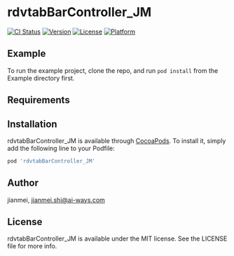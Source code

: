 # rdvtabBarController_JM

[![CI Status](https://img.shields.io/travis/jianmei/rdvtabBarController_JM.svg?style=flat)](https://travis-ci.org/jianmei/rdvtabBarController_JM)
[![Version](https://img.shields.io/cocoapods/v/rdvtabBarController_JM.svg?style=flat)](https://cocoapods.org/pods/rdvtabBarController_JM)
[![License](https://img.shields.io/cocoapods/l/rdvtabBarController_JM.svg?style=flat)](https://cocoapods.org/pods/rdvtabBarController_JM)
[![Platform](https://img.shields.io/cocoapods/p/rdvtabBarController_JM.svg?style=flat)](https://cocoapods.org/pods/rdvtabBarController_JM)

## Example

To run the example project, clone the repo, and run `pod install` from the Example directory first.

## Requirements

## Installation

rdvtabBarController_JM is available through [CocoaPods](https://cocoapods.org). To install
it, simply add the following line to your Podfile:

```ruby
pod 'rdvtabBarController_JM'
```

## Author

jianmei, jianmei.shi@ai-ways.com

## License

rdvtabBarController_JM is available under the MIT license. See the LICENSE file for more info.
